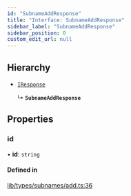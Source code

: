 ```yaml
---
id: "SubnameAddResponse"
title: "Interface: SubnameAddResponse"
sidebar_label: "SubnameAddResponse"
sidebar_position: 0
custom_edit_url: null
---
```


## Hierarchy

- [`IResponse`](IResponse.md)

  ↳ **`SubnameAddResponse`**

## Properties

### id

• **id**: `string`

#### Defined in

[lib/types/subnames/add.ts:36](https://github.com/JustaName-id/JustaName-sdk/blob/d3b91b5/packages/@justaname.id/sdk/src/lib/types/subnames/add.ts#L36)
